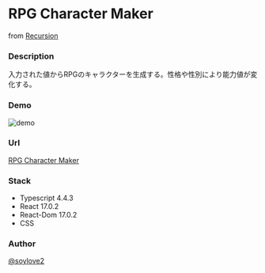 # RPG Character Maker
from [Recursion](https://recursionist.io/)

### Description
入力された値からRPGのキャラクターを生成する。性格や性別により能力値が変化する。
### Demo
![demo](./demo.gif)

### Url
[RPG Character Maker](https://rpg-soysan.vercel.app/)

### Stack
- Typescript 4.4.3
- React 17.0.2
- React-Dom 17.0.2
- CSS

### Author
[@soylove2](https://twitter.com/soylove2)
